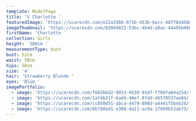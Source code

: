 ```yaml
---
template: ModelPage
title: 'V Charlotte '
featuredImage: 'https://ucarecdn.com/e22a3366-071b-453b-bacc-487f8d46885d/'
imageThumbnail: 'https://ucarecdn.com/830d4822-53bc-4b4d-a8ac-44a95b46bcdf/'
firstName: 'Charlotte '
collection: Girls
height: '100cm '
measurementType: bust
bust: 52cm
waist: 50cm
hips: 56cm
size: '4'
hair: 'Strawberry Blonde '
eyes: 'Blue '
imagePortfolio:
  - image: 'https://ucarecdn.com/f602bbd2-9013-4530-914f-f7697a04a254/'
  - image: 'https://ucarecdn.com/1af4b21f-6add-40ef-8fdd-46578537ae84/'
  - image: 'https://ucarecdn.com/cc850d51-abca-4479-898d-a4441f5beb28/'
  - image: 'https://ucarecdn.com/8b780ad1-e308-4a11-ac0a-1f689b53abf3/'
---
```


